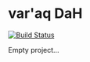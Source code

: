 # var'aq DaH

[![Build Status](https://travis-ci.org/bjtucker/varaq-DaH.svg?branch=master)](https://travis-ci.org/bjtucker/varaq-DaH)

Empty project...
